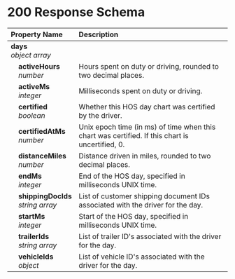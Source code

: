 # 200 Response Schema
| Property Name | Description |
| :------------ | :---------- |
| **days**<br/>_object array_ |  |
| **&nbsp;&nbsp;&nbsp;&nbsp;activeHours**<br/>_&nbsp;&nbsp;&nbsp;&nbsp;number_ | Hours spent on duty or driving, rounded to two decimal places. |
| **&nbsp;&nbsp;&nbsp;&nbsp;activeMs**<br/>_&nbsp;&nbsp;&nbsp;&nbsp;integer_ | Milliseconds spent on duty or driving. |
| **&nbsp;&nbsp;&nbsp;&nbsp;certified**<br/>_&nbsp;&nbsp;&nbsp;&nbsp;boolean_ | Whether this HOS day chart was certified by the driver. |
| **&nbsp;&nbsp;&nbsp;&nbsp;certifiedAtMs**<br/>_&nbsp;&nbsp;&nbsp;&nbsp;number_ | Unix epoch time (in ms) of time when this chart was certified. If this chart is uncertified, 0. |
| **&nbsp;&nbsp;&nbsp;&nbsp;distanceMiles**<br/>_&nbsp;&nbsp;&nbsp;&nbsp;number_ | Distance driven in miles, rounded to two decimal places. |
| **&nbsp;&nbsp;&nbsp;&nbsp;endMs**<br/>_&nbsp;&nbsp;&nbsp;&nbsp;integer_ | End of the HOS day, specified in milliseconds UNIX time. |
| **&nbsp;&nbsp;&nbsp;&nbsp;shippingDocIds**<br/>_&nbsp;&nbsp;&nbsp;&nbsp;string array_ | List of customer shipping document IDs associated with the driver for the day. |
| **&nbsp;&nbsp;&nbsp;&nbsp;startMs**<br/>_&nbsp;&nbsp;&nbsp;&nbsp;integer_ | Start of the HOS day, specified in milliseconds UNIX time. |
| **&nbsp;&nbsp;&nbsp;&nbsp;trailerIds**<br/>_&nbsp;&nbsp;&nbsp;&nbsp;string array_ | List of trailer ID's associated with the driver for the day. |
| **&nbsp;&nbsp;&nbsp;&nbsp;vehicleIds**<br/>_&nbsp;&nbsp;&nbsp;&nbsp;object_ | List of vehicle ID's associated with the driver for the day. |

